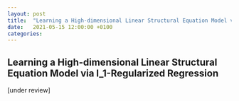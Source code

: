 ```yaml
---
layout: post
title:  "Learning a High-dimensional Linear Structural Equation Model via l_1-Regularized Regression."
date:   2021-05-15 12:00:00 +0100
categories:
---
```


## Learning a High-dimensional Linear Structural Equation Model via l_1-Regularized Regression



[under review]